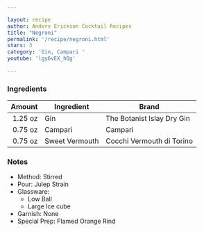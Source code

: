 ```yaml
---

layout: recipe
author: Anders Erickson Cocktail Recipes
title: "Negroni"
permalink: '/recipe/negroni.html'
stars: 3
category: 'Gin, Campari '
youtube: 'lgy6vEX_hQg'

---
```


### Ingredients

|   Amount  | Ingredient               | Brand         |
| ------: | -------------- | -------------------------- |
| 1.25 oz | Gin            | The Botanist Islay Dry Gin |
| 0.75 oz | Campari        | Campari                    |
| 0.75 oz | Sweet Vermouth | Cocchi Vermouth di Torino  |

### Notes

- Method: Stirred
- Pour: Julep Strain
- Glassware: 
    - Low Ball
    - Large Ice cube
- Garnish: None
- Special Prep: Flamed Orange Rind

